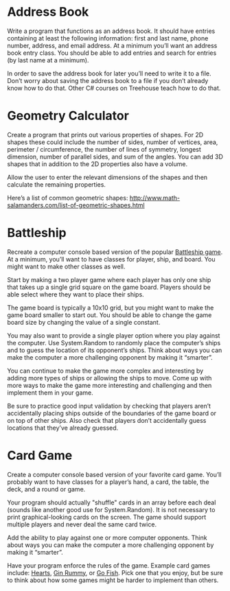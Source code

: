 # Address Book
Write a program that functions as an address book. It should have entries containing at least the following information: first and last name, phone number, address, and email address. At a minimum you’ll want an address book entry class. You should be able to add entries and search for entries (by last name at a minimum).

In order to save the address book for later you’ll need to write it to a file. Don’t worry about saving the address book to a file if you don’t already know how to do that. Other C# courses on Treehouse teach how to do that.

# Geometry Calculator
Create a program that prints out various properties of shapes. For 2D shapes these could include the number of sides, number of vertices, area, perimeter / circumference, the number of lines of symmetry, longest dimension, number of parallel sides, and sum of the angles. You can add 3D shapes that in addition to the 2D properties also have a volume.

Allow the user to enter the relevant dimensions of the shapes and then calculate the remaining properties.

Here’s a list of common geometric shapes: http://www.math-salamanders.com/list-of-geometric-shapes.html

# Battleship
Recreate a computer console based version of the popular [Battleship game](https://en.wikipedia.org/wiki/Battleship_(game)). At a minimum, you’ll want to have classes for player, ship, and board. You might want to make other classes as well.

Start by making a two player game where each player has only one ship that takes up a single grid square on the game board. Players should be able select where they want to place their ships.

The game board is typically a 10x10 grid, but you might want to make the game board smaller to start out. You should be able to change the game board size by changing the value of a single constant.

You may also want to provide a single player option where you play against the computer. Use System.Random to randomly place the computer’s ships and to guess the location of its opponent’s ships. Think about ways you can make the computer a more challenging opponent by making it “smarter”.

You can continue to make the game more complex and interesting by adding more types of ships or allowing the ships to move. Come up with more ways to make the game more interesting and challenging and then implement them in your game.

Be sure to practice good input validation by checking that players aren’t accidentally placing ships outside of the boundaries of the game board or on top of other ships. Also check that players don’t accidentally guess locations that they’ve already guessed.

# Card Game
Create a computer console based version of your favorite card game. You’ll probably want to have classes for a player’s hand, a card, the table, the deck, and a round or game.

Your program should actually "shuffle" cards in an array before each deal (sounds like another good use for System.Random). It is not necessary to print graphical-looking cards on the screen. The game should support multiple players and never deal the same card twice.

Add the ability to play against one or more computer opponents. Think about ways you can make the computer a more challenging opponent by making it “smarter”.

Have your program enforce the rules of the game. Example card games include: [Hearts](https://en.wikipedia.org/wiki/Hearts), [Gin Rummy](https://en.wikipedia.org/wiki/Gin_rummy), or [Go Fish](https://en.wikipedia.org/wiki/Go_Fish). Pick one that you enjoy, but be sure to think about how some games might be harder to implement than others.
